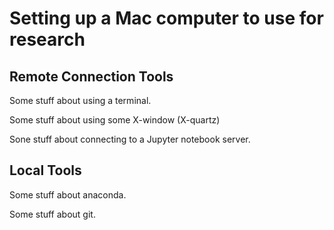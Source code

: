 # Setting up a Mac computer to use for research

## Remote Connection Tools

Some stuff about using a terminal.

Some stuff about using some X-window (X-quartz)

Sone stuff about connecting to a Jupyter notebook server.


## Local Tools

Some stuff about anaconda.

Some stuff about git.


